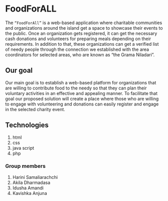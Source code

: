 # FoodForALL
The `“FoodForAll”` is a web-based application where charitable communities and 
organizations around the island get a space to showcase their events to the public. Once an 
organization gets registered, it can get the necessary cash donations and volunteers for 
preparing meals depending on their requirements. In addition to that, these organizations can 
get a verified list of needy people through the connection we established with the area 
coordinators for selected areas, who are known as “the Grama Niladari”.

## Our goal
Our main goal is to establish a web-based platform for organizations that are willing to 
contribute food to the needy so that they can plan their voluntary activities in an effective and 
appealing manner. To facilitate that goal our proposed solution will create a place where those 
who are willing to engage with volunteering and donations can easily register and engage in 
the selected charity event.

## Technologies 
1. html
2. css
3. java script
4. php

### Group members
1. Harini Samaliarachchi
2. Akila Dharmadasa
3. Idusha Amandi
4. Kavishka Anjuna
